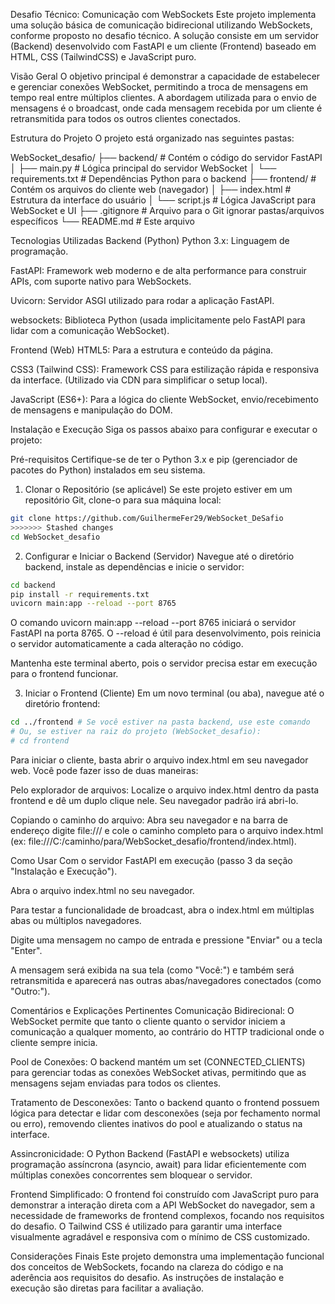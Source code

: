 Desafio Técnico: Comunicação com WebSockets
Este projeto implementa uma solução básica de comunicação bidirecional utilizando WebSockets, conforme proposto no desafio técnico. A solução consiste em um servidor (Backend) desenvolvido com FastAPI e um cliente (Frontend) baseado em HTML, CSS (TailwindCSS) e JavaScript puro.

Visão Geral
O objetivo principal é demonstrar a capacidade de estabelecer e gerenciar conexões WebSocket, permitindo a troca de mensagens em tempo real entre múltiplos clientes. A abordagem utilizada para o envio de mensagens é o broadcast, onde cada mensagem recebida por um cliente é retransmitida para todos os outros clientes conectados.

Estrutura do Projeto
O projeto está organizado nas seguintes pastas:

WebSocket_desafio/
├── backend/                  # Contém o código do servidor FastAPI
│   ├── main.py               # Lógica principal do servidor WebSocket
│   └── requirements.txt      # Dependências Python para o backend
├── frontend/                 # Contém os arquivos do cliente web (navegador)
│   ├── index.html            # Estrutura da interface do usuário
│   └── script.js             # Lógica JavaScript para WebSocket e UI
├── .gitignore                # Arquivo para o Git ignorar pastas/arquivos específicos
└── README.md                 # Este arquivo

Tecnologias Utilizadas
Backend (Python)
Python 3.x: Linguagem de programação.

FastAPI: Framework web moderno e de alta performance para construir APIs, com suporte nativo para WebSockets.

Uvicorn: Servidor ASGI utilizado para rodar a aplicação FastAPI.

websockets: Biblioteca Python (usada implicitamente pelo FastAPI para lidar com a comunicação WebSocket).

Frontend (Web)
HTML5: Para a estrutura e conteúdo da página.

CSS3 (Tailwind CSS): Framework CSS para estilização rápida e responsiva da interface. (Utilizado via CDN para simplificar o setup local).

JavaScript (ES6+): Para a lógica do cliente WebSocket, envio/recebimento de mensagens e manipulação do DOM.

Instalação e Execução
Siga os passos abaixo para configurar e executar o projeto:

Pré-requisitos
Certifique-se de ter o Python 3.x e pip (gerenciador de pacotes do Python) instalados em seu sistema.

1. Clonar o Repositório (se aplicável)
Se este projeto estiver em um repositório Git, clone-o para sua máquina local:

```bash
git clone https://github.com/GuilhermeFer29/WebSocket_DeSafio
>>>>>>> Stashed changes
cd WebSocket_desafio
```

2. Configurar e Iniciar o Backend (Servidor)
Navegue até o diretório backend, instale as dependências e inicie o servidor:

```bash
cd backend
pip install -r requirements.txt
uvicorn main:app --reload --port 8765
```

O comando uvicorn main:app --reload --port 8765 iniciará o servidor FastAPI na porta 8765. O --reload é útil para desenvolvimento, pois reinicia o servidor automaticamente a cada alteração no código.

Mantenha este terminal aberto, pois o servidor precisa estar em execução para o frontend funcionar.

3. Iniciar o Frontend (Cliente)
Em um novo terminal (ou aba), navegue até o diretório frontend:
```bash
cd ../frontend # Se você estiver na pasta backend, use este comando
# Ou, se estiver na raiz do projeto (WebSocket_desafio):
# cd frontend
```

Para iniciar o cliente, basta abrir o arquivo index.html em seu navegador web. Você pode fazer isso de duas maneiras:

Pelo explorador de arquivos: Localize o arquivo index.html dentro da pasta frontend e dê um duplo clique nele. Seu navegador padrão irá abri-lo.

Copiando o caminho do arquivo: Abra seu navegador e na barra de endereço digite file:/// e cole o caminho completo para o arquivo index.html (ex: file:///C:/caminho/para/WebSocket_desafio/frontend/index.html).

Como Usar
Com o servidor FastAPI em execução (passo 3 da seção "Instalação e Execução").

Abra o arquivo index.html no seu navegador.

Para testar a funcionalidade de broadcast, abra o index.html em múltiplas abas ou múltiplos navegadores.

Digite uma mensagem no campo de entrada e pressione "Enviar" ou a tecla "Enter".

A mensagem será exibida na sua tela (como "Você:") e também será retransmitida e aparecerá nas outras abas/navegadores conectados (como "Outro:").

Comentários e Explicações Pertinentes
Comunicação Bidirecional: O WebSocket permite que tanto o cliente quanto o servidor iniciem a comunicação a qualquer momento, ao contrário do HTTP tradicional onde o cliente sempre inicia.

Pool de Conexões: O backend mantém um set (CONNECTED_CLIENTS) para gerenciar todas as conexões WebSocket ativas, permitindo que as mensagens sejam enviadas para todos os clientes.

Tratamento de Desconexões: Tanto o backend quanto o frontend possuem lógica para detectar e lidar com desconexões (seja por fechamento normal ou erro), removendo clientes inativos do pool e atualizando o status na interface.

Assincronicidade: O Python Backend (FastAPI e websockets) utiliza programação assíncrona (asyncio, await) para lidar eficientemente com múltiplas conexões concorrentes sem bloquear o servidor.

Frontend Simplificado: O frontend foi construído com JavaScript puro para demonstrar a interação direta com a API WebSocket do navegador, sem a necessidade de frameworks de frontend complexos, focando nos requisitos do desafio. O Tailwind CSS é utilizado para garantir uma interface visualmente agradável e responsiva com o mínimo de CSS customizado.

Considerações Finais
Este projeto demonstra uma implementação funcional dos conceitos de WebSockets, focando na clareza do código e na aderência aos requisitos do desafio. As instruções de instalação e execução são diretas para facilitar a avaliação.

